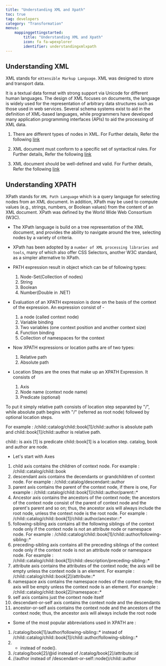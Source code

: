 ```yaml
---
title: "Understanding XML and Xpath"
toc: true
tag: developers
category: "Transformation"
menus: 
    mappinggettingstarted:        
        title: "Understanding XML and Xpath"
        icon: fa fa-wpexplorer
        identifier: understandingxmlxpath
---
```


## Understanding XML

XML stands for `eXtensible Markup Language`. XML was designed to store and transport data.

It is a textual data format with strong support via Unicode for different human languages. The design of XML focuses on documents, the language is widely used for the representation of arbitrary data structures such as those used in web services.
Several schema systems exist to aid in the definition of XML-based languages, while programmers have developed many application programming interfaces (APIs) to aid the processing of XML data.

1. There are different types of nodes in XML. For Further details, Refer the following [link](http://www-db.deis.unibo.it/courses/TW/DOCS/w3schools/xml/dom_nodetype.asp.html)

2. XML document must conform to a specific set of syntactical rules. For Further details, Refer the following [link](https://www.xmlfiles.com/xml/xml-syntax/)

3. XML document should be well-defined and valid. For Further details, Refer the following [link](https://www.xmlfiles.com/xml/xml-dtd/)

## Understanding XPATH

XPath stands for `XML Path Language` which is a query language for selecting nodes from an XML document. 
In addition, XPath may be used to compute values (e.g., strings, numbers, or Boolean values) from the content of an XML document. 
XPath was defined by the World Wide Web Consortium (W3C).

* The XPath language is build on a tree representation of the XML document, and provides the ability to navigate around the tree,
selecting nodes by a variety of criteria.
* XPath has been adopted by a `number of XML processing libraries and tools`, many of which also offer CSS Selectors, another W3C standard, as a simpler alternative to XPath.
* PATH expression result in object which can be of following types:
  1. Node-Set(Collection of nodes)
  2. String
  3. Boolean
  4. Number(Double in .NET)

* Evaluation of an XPATH expression is done on the basis of the context of the 
  expression. An expression consist of -
  1. a node (called context node)
  2. Variable binding
  3. Two variables (one context position and another context size)
  4. Function binding
  5. Collection of namespaces for the context

* Now XPATH expressions or location paths are of two types:
  1. Relative path
  2. Absolute path

*  Location Steps are the ones that make up an XPATH Expression. It consists of
   1. Axis
   2. Node name (context node name)
   3. Predicate (optional)

To put it simply relative path consists of location step separated by "/", while absolute path begins with "/" (referred as root node) followed by optional location steps.

For example : /child::catalog/child::book[1]/child::author is absolute path and child::book[1]/child::author is relative path.

child:: is axis
[1] is predicate
child::book[1] is a location step.
catalog, book and author are node.


* Let's start with Axes

1. child axis contains the children of context node. For example : /child::catalog/child::book
2. descendant axis contains the decendants or grandchildren of context node. For example : /child::catalog/descendant::author
3. parent axis contains the parent of the context node, if there is one, For example : /child::catalog/child::book[1]/child::author/parent::*
4. Ancestor axis contains the ancestors of the context node; the ancestors of the context node consist of the parent of context node and the parent's 
   parent and so on; thus, the ancestor axis will always include the root node, unless the context node is the root node. 
   For example : /child::catalog/child::book[1]/child::author/ancestor::*
5. following-sibling axis contains all the following siblings of the context node only if the context node is not an 
   attribute node or namespace node. For example :  /child::catalog/child::book[1]/child::author/following-sibling::*
6. preceding-sibling axis contains all the preceding siblings of the context node only if the context node 
   is not an attribute node or namespace node. For example : /child::catalog/child::book[1]/child::description/preceding-sibling::*
7. attribute axis contains the attributes of the context node; the axis will be empty unless the context node is an element. 
   For example : /child::catalog/child::book[2]/attribute::*
8. namespace axis contains the namespace nodes of the context node; the axis will be empty unless the 
   context node is an element. For example : /child::catalog/child::book[2]/namespace::*
9. self axis contains just the context node itself
10. descendant-or-self axis contains the context node and the descendants
11. ancestor-or-self axis contains the context node and the ancestors of the context node; thus, the ancestor axis will always include the root node

* Some of the most popular abbreviations used in XPATH are :

 1. /catalog/book[1]/author/following-sibling::* instead of /child::catalog/child::book[1]/child::author/following-sibling::* 
 2. * instead of node(). 
 3. /catalog/book[2]/@id instead of /catalog/book[2]/attribute::id
 4. //author instead of /descendant-or-self::node()/child::author


